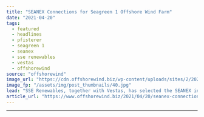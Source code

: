 ```yaml
---
title: "SEANEX Connections for Seagreen 1 Offshore Wind Farm"
date: "2021-04-20"
tags: 
  - featured
  - headlines
  - pfisterer
  - seagreen 1
  - seanex
  - sse renewables
  - vestas
  - offshorewind
source: "offshorewind"
image_url: "https://cdn.offshorewind.biz/wp-content/uploads/sites/2/2021/04/20124504/SEANEX_Pfisterer.jpg"
image_fp: "/assets/img/post_thumbnails/40.jpg"
lead: "SSE Renewables, together with Vestas, has selected the SEANEX inner cone system from Pfisterer"
article_url: "https://www.offshorewind.biz/2021/04/20/seanex-connections-for-seagreen-1-offshore-wind-farm/"
---
```


---
